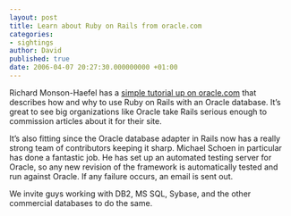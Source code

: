 ```yaml
---
layout: post
title: Learn about Ruby on Rails from oracle.com
categories:
- sightings
author: David
published: true
date: 2006-04-07 20:27:30.000000000 +01:00
---
```

<p>Richard Monson-Haefel has a <a href="http://www.oracle.com/technology/pub/articles/haefel-oracle-ruby.html">simple tutorial up on oracle.com</a> that describes how and why to use Ruby on Rails with an Oracle database. It&#8217;s great to see big organizations like Oracle take Rails serious enough to commission articles about it for their site.</p>
<p>It&#8217;s also fitting since the Oracle database adapter in Rails now has a really strong team of contributors keeping it sharp. Michael Schoen in particular has done a fantastic job. He has set up an automated testing server for Oracle, so any new revision of the framework is automatically tested and run against Oracle. If any failure occurs, an email is sent out.</p>
<p>We invite guys working with DB2, MS <span class="caps">SQL</span>, Sybase, and the other commercial databases to do the same.</p>